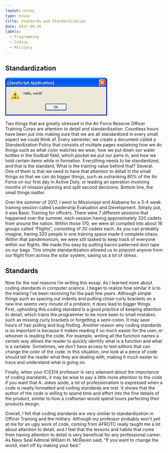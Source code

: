 ```yaml
---
layout: essay
type: essay
title: Standards and Standardization
date: 2017-09-20
labels:
  - Programming
  - Coding
  - Military
---
```


## Standardization

<img class="ui medium left floated image" src="../images/helloworld.png">

Two things that are greatly stressed in the Air Force Reserve Officer Training Corps are attention to detail and standardization. Countless hours have been put into making sure that we are all standardized in every small aspect we could think of. Every semester, we create a document called a Standardization Policy that consists of multiple pages explaining how we do things such as what color watches we wear, how we put down our water bottles in the football field, which pocket we put our pens in, and how we hold certain items while in formation. Everything needs to be standardized, and that is the standard. What is the training value behind that? Several. One of them is that we need to have that attention to detail in the small things so that we can do bigger things, such as outranking 80% of the Air Force on our first day in Active Duty, or leading an operation involving months of mission planning and split second decisions. Bottom line, the small things matter. 

Over the summer of 2017, I went to Mississippi and Alabama for a 3-4 week training session called Leadership Evaluation and Development. Simply put, it was Basic Training for officers. There were 7 different sessions that happened over the summer, each session having approximately 320 cadets from around the nation. Within those 170, we were all compiled into about 16 groups called “Flights”, consisting of 20 cadets each. As you can probably imagine, having 320 people in one training space made it complete chaos. Within that pandemonium, we were still tasked to keep track of everyone within our flights. We made this easy by putting bacon patterned duct tape on our bags. This simple standardization allowed us to pinpoint anyone from our flight from across the solar system, saving us a lot of stress.

## Standards

Now for the real reasons I’m writing this essay. As I learned more about coding standards in computer science, I began to realize how similar it is to the training I’ve been receiving for the past few years. Although simple things such as spacing out indents and putting close-curly brackets on a new line seems very minute of a problem, it does lead to bigger things. First, upholding this coding standard is a good practice of keeping attention to detail, which trains the programmer to be more keen to small mistakes such as missing curly brackets or forgetting a semi-colon. It may save hours of hair pulling and bug finding. Another reason why coding standards is so important is because it makes reading it so much easier for the user, or whoever is reading the code. For example, writing all the function names a certain way allows the reader to quickly identify what is a function and what is a variable. Sometimes, we don’t have access to text editors that can change the color of the code. In this situation, one look at a piece of code should tell the reader what they are dealing with, making it much easier to trace and understand what is going on.

Finally, when your ICS314 professor is very adamant about the importance of coding standards, it may be wise to pay a little more attention to the code if you want that A. Jokes aside, a lot of professionalism is expressed when a code is neatly formatted and coding standards are met. It shows that the author of the code is willing to spend time and effort into the fine details of the product, similar to how a craftsman would spend hours perfecting their products design. 

Overall, I felt that coding standards are very similar to standardization in Officer Training and the military. Although my professor probably won’t yell at me for an ugly work of code, coming from AFROTC really taught me a lot about attention to detail, and I feel that the lessons and habits that come from having attention to detail is very beneficial for any professional career. As Navy Seal Admiral William H. McRaven said, “If you want to change the world, start off by making your bed.”






